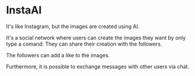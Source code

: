 # InstaAI

It's like Instagram, but the images are created using AI.

It's a social network where users can create the images they want by only type a comand. They can share their creation with the followers. 

The followers can add a like to the images.

Furthermore, it is possible to exchange messages with other users via chat.
